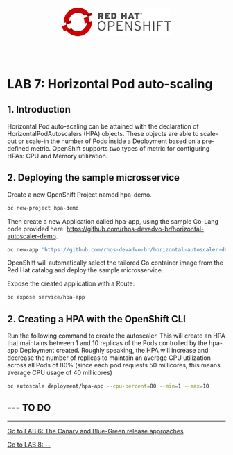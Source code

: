 <br>
<div align="center">
    <a href="../README.md">
        <img width="50%" src="../docs/imgs/rhos-logo.png" alt='rhos-logo'>
    </a>
</div>
<br>
<br>
<br>

# LAB 7: Horizontal Pod auto-scaling

## 1. Introduction

Horizontal Pod auto-scaling can be attained with the declaration of HorizontalPodAutoscalers (HPA) objects. These objects are able to scale-out or scale-in the number of Pods inside a Deployment based on a pre-defined metric. OpenShift supports two types of metric for configuring HPAs: CPU and Memory utilization.

## 2. Deploying the sample microsservice

Create a new OpenShift Project named hpa-demo.

```bash
oc new-project hpa-demo
```

Then create a new Application called hpa-app, using the sample Go-Lang code provided here: https://github.com/rhos-devadvo-br/horizontal-autoscaler-demo.

```bash
oc new-app 'https://github.com/rhos-devadvo-br/horizontal-autoscaler-demo' --name=hpa-app
```

OpenShift will automatically select the tailored Go container image from the Red Hat catalog and deploy the sample microsservice.

Expose the created application with a Route:

```bash
oc expose service/hpa-app
```

## 2. Creating a HPA with the OpenShift CLI

Run the following command to create the autoscaler. This will create an HPA that maintains between 1 and 10 replicas of the Pods controlled by the hpa-app Deployment created. Roughly speaking, the HPA will increase and decrease the number of replicas to maintain an average CPU utilization across all Pods of 80% (since each pod requests 50 millicores, this means average CPU usage of 40 millicores)

```bash
oc autoscale deployment/hpa-app --cpu-percent=80 --min=1 --max=10
```

## --- TO DO

<hr>

[Go to LAB 6: The Canary and Blue-Green release approaches](./lab-6.md)

[Go to LAB 8: --](./lab-8.md)
